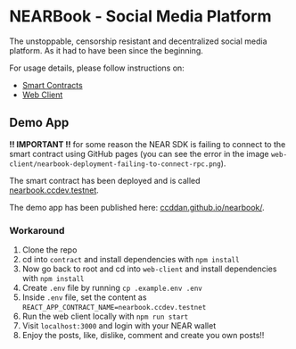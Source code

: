 # NEARBook - Social Media Platform

The unstoppable, censorship resistant and decentralized social media platform. As it had to have been since the beginning.

For usage details, please follow instructions on:

- [Smart Contracts](./contract/README.md)
- [Web Client](./web-client/README.md)

## Demo App

<b>!! IMPORTANT !!</b></span> for some reason the NEAR SDK is failing to connect to the smart contract using GitHub pages (you can see the error in the image `web-client/nearbook-deployment-failing-to-connect-rpc.png`).

The smart contract has been deployed and is called [nearbook.ccdev.testnet](https://explorer.testnet.near.org/accounts/nearbook.ccdev.testnet).

The demo app has been published here: [ccddan.github.io/nearbook/](https://ccddan.github.io/nearbook/). <span style="color: red;">

### Workaround

1. Clone the repo
2. cd into `contract` and install dependencies with `npm install`
3. Now go back to root and cd into `web-client` and install dependencies with `npm install`
4. Create `.env` file by running `cp .example.env .env`
5. Inside `.env` file, set the content as `REACT_APP_CONTRACT_NAME=nearbook.ccdev.testnet`
6. Run the web client locally with `npm run start`
7. Visit `localhost:3000` and login with your NEAR wallet
8. Enjoy the posts, like, dislike, comment and create you own posts!!
